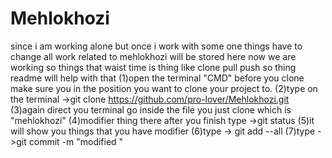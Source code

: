 # Mehlokhozi
since i am working alone but once i work with some one things have to change
all work related to mehlokhozi will be stored here
 now we are working so things that waist time is thing like 
 clone 
 pull
 push 
 so thing readme will help with that
 (1)open the terminal "CMD" before you clone make sure you in the position you want to clone your project to.
 (2)type on the terminal ->git clone https://github.com/pro-lover/Mehlokhozi.git
 (3)again direct you terminal go inside the file you just clone which is "mehlokhozi"
 (4)modifier thing there after you finish type ->git status
 (5)it will show you things that you have modifier
 (6)type -> git add --all
 (7)type ->git commit -m "modified "
 
